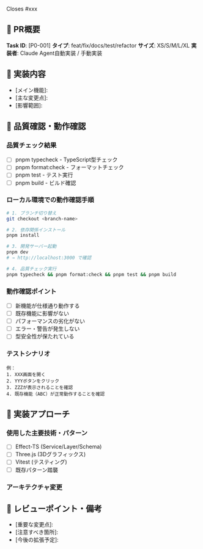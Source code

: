 Closes #xxx

## 📌 PR概要

**Task ID**: [P0-001]
**タイプ**: feat/fix/docs/test/refactor
**サイズ**: XS/S/M/L/XL
**実装者**: Claude Agent自動実装 / 手動実装

## 🎯 実装内容

<!-- 実装した機能・変更内容を簡潔に説明 -->

- [メイン機能]:
- [主な変更点]:
- [影響範囲]:

## 🧪 品質確認・動作確認

### 品質チェック結果

- [ ] pnpm typecheck - TypeScript型チェック
- [ ] pnpm format:check - フォーマットチェック
- [ ] pnpm test - テスト実行
- [ ] pnpm build - ビルド確認

### ローカル環境での動作確認手順

```bash
# 1. ブランチ切り替え
git checkout <branch-name>

# 2. 依存関係インストール
pnpm install

# 3. 開発サーバー起動
pnpm dev
# → http://localhost:3000 で確認

# 4. 品質チェック実行
pnpm typecheck && pnpm format:check && pnpm test && pnpm build
```

### 動作確認ポイント

- [ ] 新機能が仕様通り動作する
- [ ] 既存機能に影響がない
- [ ] パフォーマンスの劣化がない
- [ ] エラー・警告が発生しない
- [ ] 型安全性が保たれている

### テストシナリオ

<!-- 動作確認で使用するテストシナリオを記載 -->

```
例：
1. XXX画面を開く
2. YYYボタンをクリック
3. ZZZが表示されることを確認
4. 既存機能（ABC）が正常動作することを確認
```

## 🔄 実装アプローチ

### 使用した主要技術・パターン

- [ ] Effect-TS (Service/Layer/Schema)
- [ ] Three.js (3Dグラフィックス)
- [ ] Vitest (テスティング)
- [ ] 既存パターン踏襲

### アーキテクチャ変更

<!-- 大きなアーキテクチャ変更があれば記載 -->

## 📝 レビューポイント・備考

<!-- レビュアーへの注意点・確認してほしい箇所 -->

- [重要な変更点]:
- [注意すべき箇所]:
- [今後の拡張予定]:
